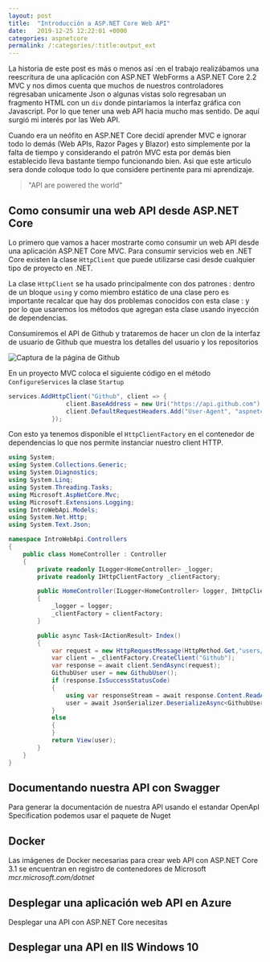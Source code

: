 ```yaml
---
layout: post
title:  "Introducción a ASP.NET Core Web API"
date:   2019-12-25 12:22:01 +0000
categories: aspnetcore
permalink: /:categories/:title:output_ext
---
```


La historia de este post es más o menos así :en el trabajo realizábamos una reescritura de una aplicación con ASP.NET WebForms a ASP.NET Core 2.2 MVC y nos dimos cuenta que muchos de nuestros controladores regresaban unicamente Json o algunas vistas solo regresaban un fragmento HTML con un `div` donde pintaríamos la interfaz gráfica con Javascript.  Por lo que tener una web API hacia mucho mas sentido. De aquí surgió mi interés por las Web API.

Cuando era un neófito en ASP.NET Core decidí aprender MVC e ignorar todo lo demás (Web APIs, Razor Pages y Blazor) esto simplemente por la falta de tiempo y considerando el patrón MVC esta por demás bien establecido lleva bastante tiempo funcionando bien. Asi que este articulo sera donde coloque todo lo que considere pertinente para mi aprendizaje.

> "API are powered the world"

## Como consumir una web API desde ASP.NET Core

Lo primero que vamos a hacer mostrarte como consumir un web API desde una aplicación ASP.NET Core MVC. Para consumir servicios web en .NET Core existen la clase `HttpClient` que puede utilizarse casi desde cualquier tipo de proyecto en .NET.

La clase `HttpClient` se ha usado principalmente con dos patrones : dentro de un bloque `using` y como miembro estático de una clase pero es importante recalcar que hay dos problemas conocidos con esta clase : []()  y []() por lo que usaremos los métodos que agregan esta clase usando inyección de dependencias.

Consumiremos el API de Github y trataremos de hacer un clon de la interfaz de usuario de Github que muestra los detalles del usuario y los repositorios

<img data-src="/img/CapturaGithub.PNG" class="lazyload"  alt="Captura de la página de Github">

En un proyecto MVC coloca el siguiente código en el método `ConfigureServices` la clase `Startup`

```cs
services.AddHttpClient("Github", client => {
                client.BaseAddress = new Uri("https://api.github.com");
                client.DefaultRequestHeaders.Add("User-Agent", "aspnetcoremaster.com");
            });
```

Con esto ya tenemos disponible el `HttpClientFactory` en el contenedor de dependencias lo que nos permite instanciar nuestro client HTTP.

```cs
using System;
using System.Collections.Generic;
using System.Diagnostics;
using System.Linq;
using System.Threading.Tasks;
using Microsoft.AspNetCore.Mvc;
using Microsoft.Extensions.Logging;
using IntroWebApi.Models;
using System.Net.Http;
using System.Text.Json;

namespace IntroWebApi.Controllers
{
    public class HomeController : Controller
    {
        private readonly ILogger<HomeController> _logger;
        private readonly IHttpClientFactory _clientFactory;

        public HomeController(ILogger<HomeController> logger, IHttpClientFactory clientFactory)
        {
            _logger = logger;
            _clientFactory = clientFactory;
        }

        public async Task<IActionResult> Index()
        {
            var request = new HttpRequestMessage(HttpMethod.Get,"users/jahbenjah");
            var client = _clientFactory.CreateClient("Github");
            var response = await client.SendAsync(request);
            GithubUser user = new GithubUser();
            if (response.IsSuccessStatusCode)
            {
                using var responseStream = await response.Content.ReadAsStreamAsync();
                user = await JsonSerializer.DeserializeAsync<GithubUser>(responseStream);
            }
            else
            {               
            }
            return View(user);
        }
    }
}
```

## Documentando nuestra API con Swagger

Para generar la documentación de nuestra API usando el estandar OpenApI Specification podemos usar el paquete de Nuget

## Docker

Las imágenes de Docker necesarias para crear web API con ASP.NET Core 3.1 se encuentran en registro de contenedores de Microsoft _mcr.microsoft.com/dotnet_

## Desplegar una aplicación web API en Azure

Desplegar una API con ASP.NET Core necesitas

## Desplegar una API en IIS Windows 10
